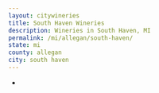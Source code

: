 ```yaml
---
layout: citywineries
title: South Haven Wineries
description: Wineries in South Haven, MI
permalink: /mi/allegan/south-haven/
state: mi
county: allegan
city: south haven
---
```

-
